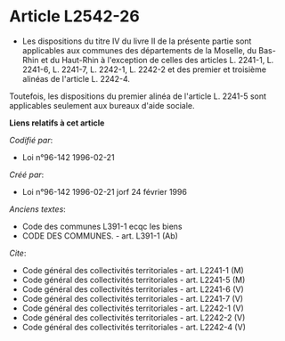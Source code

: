 # Article L2542-26

- Les dispositions du titre IV du livre II de la présente partie sont applicables aux communes des départements de la
Moselle, du Bas-Rhin et du Haut-Rhin à l'exception de celles des articles L. 2241-1, L. 2241-6, L. 2241-7, L. 2242-1, L.
2242-2 et des premier et troisième alinéas de l'article L. 2242-4.

Toutefois, les dispositions du premier alinéa de l'article L. 2241-5 sont applicables seulement aux bureaux d'aide sociale.

**Liens relatifs à cet article**

_Codifié par_:

  - Loi n°96-142 1996-02-21

_Créé par_:

  - Loi n°96-142 1996-02-21 jorf 24 février 1996

_Anciens textes_:

  - Code des communes L391-1 ecqc les biens
  - CODE DES COMMUNES. - art. L391-1 (Ab)

_Cite_:

  - Code général des collectivités territoriales - art. L2241-1 (M)
  - Code général des collectivités territoriales - art. L2241-5 (M)
  - Code général des collectivités territoriales - art. L2241-6 (V)
  - Code général des collectivités territoriales - art. L2241-7 (V)
  - Code général des collectivités territoriales - art. L2242-1 (V)
  - Code général des collectivités territoriales - art. L2242-2 (V)
  - Code général des collectivités territoriales - art. L2242-4 (V)
